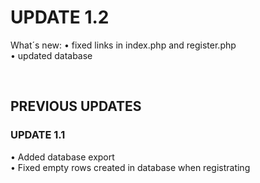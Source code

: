 <H1>UPDATE 1.2</H1>

What´s new:
• fixed links in index.php and register.php <br/>
• updated database

<br/>
<H2>PREVIOUS UPDATES</H2>
<H3>UPDATE 1.1</H3>

• Added database export<br/>
• Fixed empty rows created in database when registrating
